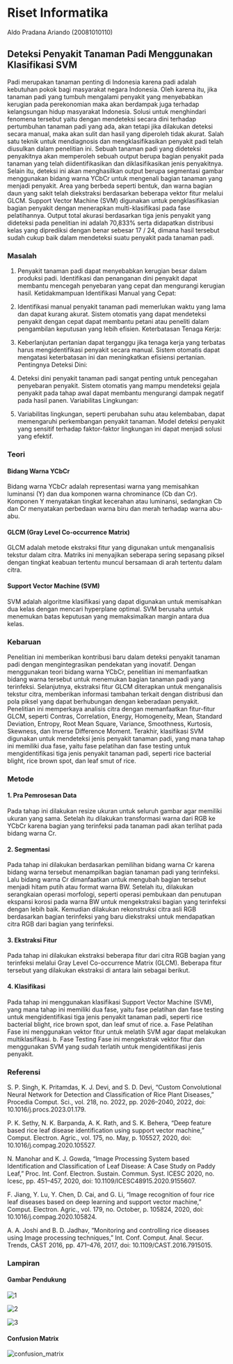 # Riset Informatika
Aldo Pradana Ariando (20081010110)
## Deteksi Penyakit Tanaman Padi Menggunakan Klasifikasi SVM
Padi merupakan tanaman penting di Indonesia karena padi adalah kebutuhan pokok bagi masyarakat negara Indonesia. Oleh karena itu, jika tanaman padi yang tumbuh mengalami penyakit yang menyebabkan kerugian pada perekonomian maka akan berdampak juga terhadap kelangsungan hidup masyarakat Indonesia. Solusi untuk menghindari fenomena tersebut yaitu dengan mendeteksi secara dini terhadap pertumbuhan tanaman padi yang ada, akan tetapi jika dilakukan deteksi secara manual, maka akan sulit dan hasil yang diperoleh tidak akurat. Salah satu teknik untuk mendiagnosis dan mengklasifikasikan penyakit padi telah diusulkan dalam penelitian ini. Sebuah tanaman padi yang dideteksi penyakitnya akan memperoleh sebuah output berupa bagian penyakit pada tanaman yang telah diidentifikasikan dan diklasifikasikan jenis penyakitnya. Selain itu, deteksi ini akan menghasilkan output berupa segmentasi gambar menggunakan bidang warna YCbCr untuk mengenali bagian tanaman yang menjadi penyakit. Area yang berbeda seperti bentuk, dan warna bagian daun yang sakit telah diekstraksi berdasarkan beberapa vektor fitur melalui GLCM. Support Vector Machine (SVM) digunakan untuk pengklasifikasian bagian penyakit dengan menerapkan multi-klasifikasi pada fase pelatihannya. Output total akurasi berdasarkan tiga jenis penyakit yang dideteksi pada penelitian ini adalah 70,833% serta didapatkan distribusi kelas yang diprediksi dengan benar sebesar 17 / 24, dimana hasil tersebut sudah cukup baik dalam mendeteksi suatu penyakit pada tanaman padi.
### Masalah
1. Penyakit tanaman padi dapat menyebabkan kerugian besar dalam produksi padi. Identifikasi dan penanganan dini penyakit dapat membantu mencegah penyebaran yang cepat dan mengurangi kerugian hasil.
Ketidakmampuan Identifikasi Manual yang Cepat:

2. Identifikasi manual penyakit tanaman padi memerlukan waktu yang lama dan dapat kurang akurat. Sistem otomatis yang dapat mendeteksi penyakit dengan cepat dapat membantu petani atau peneliti dalam pengambilan keputusan yang lebih efisien.
Keterbatasan Tenaga Kerja:

3. Keberlanjutan pertanian dapat terganggu jika tenaga kerja yang terbatas harus mengidentifikasi penyakit secara manual. Sistem otomatis dapat mengatasi keterbatasan ini dan meningkatkan efisiensi pertanian.
Pentingnya Deteksi Dini:

4. Deteksi dini penyakit tanaman padi sangat penting untuk pencegahan penyebaran penyakit. Sistem otomatis yang mampu mendeteksi gejala penyakit pada tahap awal dapat membantu mengurangi dampak negatif pada hasil panen.
Variabilitas Lingkungan:

5. Variabilitas lingkungan, seperti perubahan suhu atau kelembaban, dapat memengaruhi perkembangan penyakit tanaman. Model deteksi penyakit yang sensitif terhadap faktor-faktor lingkungan ini dapat menjadi solusi yang efektif.
### Teori
#### Bidang Warna YCbCr
Bidang warna YCbCr adalah representasi warna yang memisahkan luminansi (Y) dan dua komponen warna chrominance (Cb dan Cr). Komponen Y menyatakan tingkat kecerahan atau luminansi, sedangkan Cb dan Cr menyatakan perbedaan warna biru dan merah terhadap warna abu-abu.
#### GLCM (Gray Level Co-occurrence Matrix)
GLCM adalah metode ekstraksi fitur yang digunakan untuk menganalisis tekstur dalam citra. Matriks ini menyajikan seberapa sering sepasang piksel dengan tingkat keabuan tertentu muncul bersamaan di arah tertentu dalam citra.
#### Support Vector Machine (SVM)
SVM adalah algoritme klasifikasi yang dapat digunakan untuk memisahkan dua kelas dengan mencari hyperplane optimal. SVM berusaha untuk menemukan batas keputusan yang memaksimalkan margin antara dua kelas.
### Kebaruan
Penelitian ini memberikan kontribusi baru dalam deteksi penyakit tanaman padi dengan mengintegrasikan pendekatan yang inovatif. Dengan menggunakan teori bidang warna YCbCr, penelitian ini memanfaatkan bidang warna tersebut untuk menemukan bagian tanaman padi yang terinfeksi. Selanjutnya, ekstraksi fitur GLCM diterapkan untuk menganalisis tekstur citra, memberikan informasi tambahan terkait dengan distribusi dan pola piksel yang dapat berhubungan dengan keberadaan penyakit.
Penelitian ini memperkaya analisis citra dengan memanfaatkan fitur-fitur GLCM, seperti Contras, Correlation, Energy, Homogeneity, Mean, Standard Deviation, Entropy, Root Mean Square, Variance, Smoothness, Kurtosis, Skewness, dan Inverse Difference Moment. Terakhir, klasifikasi SVM digunakan untuk mendeteksi jenis penyakit tanaman padi, yang mana tahap ini memiliki dua fase, yaitu fase pelatihan dan fase testing untuk mengidentifikasi tiga jenis penyakit tanaman padi, seperti rice bacterial blight, rice brown spot, dan leaf smut of rice.
### Metode
#### 1.	Pra Pemrosesan Data
Pada tahap ini dilakukan resize ukuran untuk seluruh gambar agar memiliki ukuran yang sama. Setelah itu dilakukan transformasi warna dari RGB ke YCbCr karena bagian yang terinfeksi pada tanaman padi akan terlihat pada bidang warna Cr.
#### 2.	Segmentasi
Pada tahap ini dilakukan berdasarkan pemilihan bidang warna Cr karena bidang warna tersebut menampilkan bagian tanaman padi yang terinfeksi. Lalu bidang warna Cr dimanfaatkan untuk mengubah bagian tersebut menjadi hitam putih atau format warna BW. Setelah itu, dilakukan serangkaian operasi morfologi, seperti operasi pembukaan dan penutupan ekspansi korosi pada warna BW untuk mengekstraksi bagian yang terinfeksi dengan lebih baik. Kemudian dilakukan rekonstruksi citra asli RGB berdasarkan bagian terinfeksi yang baru diekstraksi untuk mendapatkan citra RGB dari bagian yang terinfeksi.
#### 3.	Ekstraksi Fitur
Pada tahap ini dilakukan ekstraksi beberapa fitur dari citra RGB bagian yang terinfeksi melalui Gray Level Co-occurrence Matrix (GLCM). Beberapa fitur tersebut yang dilakukan ekstraksi di antara lain sebagai berikut.
#### 4.	Klasifikasi
Pada tahap ini menggunakan klasifikasi Support Vector Machine (SVM), yang mana tahap ini memiliki dua fase, yaitu fase pelatihan dan fase testing untuk mengidentifikasi tiga jenis penyakit tanaman padi, seperti rice bacterial blight, rice brown spot, dan leaf smut of rice.
a.	Fase Pelatihan
Fase ini menggunakan vektor fitur untuk melatih SVM agar dapat melakukan multiklasifikasi.
b.	Fase Testing
Fase ini mengekstrak vektor fitur dan menggunakan SVM yang sudah terlatih untuk mengidentifikasi jenis penyakit.
### Referensi
S. P. Singh, K. Pritamdas, K. J. Devi, and S. D. Devi, “Custom Convolutional Neural Network for Detection and Classification of Rice Plant Diseases,” Procedia Comput. Sci., vol. 218, no. 2022, pp. 2026–2040, 2022, doi: 10.1016/j.procs.2023.01.179.

P. K. Sethy, N. K. Barpanda, A. K. Rath, and S. K. Behera, “Deep feature based rice leaf disease identification using support vector machine,” Comput. Electron. Agric., vol. 175, no. May, p. 105527, 2020, doi: 10.1016/j.compag.2020.105527.

N. Manohar and K. J. Gowda, “Image Processing System based Identification and Classification of Leaf Disease: A Case Study on Paddy Leaf,” Proc. Int. Conf. Electron. Sustain. Commun. Syst. ICESC 2020, no. Icesc, pp. 451–457, 2020, doi: 10.1109/ICESC48915.2020.9155607.

F. Jiang, Y. Lu, Y. Chen, D. Cai, and G. Li, “Image recognition of four rice leaf diseases based on deep learning and support vector machine,” Comput. Electron. Agric., vol. 179, no. October, p. 105824, 2020, doi: 10.1016/j.compag.2020.105824.

A. A. Joshi and B. D. Jadhav, “Monitoring and controlling rice diseases using Image processing techniques,” Int. Conf. Comput. Anal. Secur. Trends, CAST 2016, pp. 471–476, 2017, doi: 10.1109/CAST.2016.7915015.
### Lampiran
#### Gambar Pendukung
![1](https://github.com/aldopradana3/riset-informatika/assets/87022323/5444a776-954a-4df3-9abf-7ad9e8829df9)

![2](https://github.com/aldopradana3/riset-informatika/assets/87022323/6a0aae92-7122-48ea-aa82-70bbd0610471)

![3](https://github.com/aldopradana3/riset-informatika/assets/87022323/1071cd56-d59d-4acc-be8f-27c1fb6a39e7)
#### Confusion Matrix
![confusion_matrix](https://github.com/aldopradana3/riset-informatika/assets/87022323/17d7b5dc-884b-428b-9b8a-8e2342c43817)

